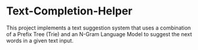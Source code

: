 # Text-Completion-Helper
This project implements a text suggestion system that uses a combination of a Prefix Tree (Trie) and an N-Gram Language Model to suggest the next words in a given text input. 
